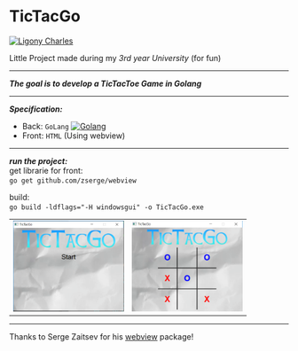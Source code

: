 # TicTacGo

[![Ligony Charles](https://img.shields.io/badge/Charles-LinkedIn-1E90E7.svg)](https://www.linkedin.com/in/charles-ligony-893177134/)

Little Project made during my _3rd year University_ (for fun)

***

___The goal is to develop a TicTacToe Game in Golang___

***

___Specification:___

 - Back:  `GoLang`  [![Golang](https://img.icons8.com/color/60/000000/golang.png)](https://golang.org/)  
 - Front: `HTML` (Using webview)

***

___run the project:___  
get librarie for front:  
`go get github.com/zserge/webview`

build:  
`go build -ldflags="-H windowsgui" -o TicTacGo.exe`

<table>
    <tr>
        <td>
            <img width="200px" src="./content/screen01.PNG">
        </td>
        <td>
            <img width="200px" src="./content/screen02.PNG">
        </td>
    </tr>
</table>

***

Thanks to Serge Zaitsev for his [webview](https://github.com/zserge/webview) package!
